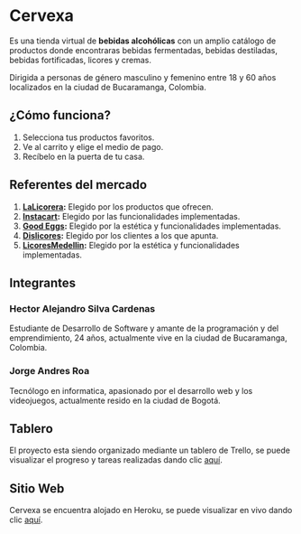 # Cervexa
Es una tienda virtual de **bebidas alcohólicas** con un amplio catálogo de productos donde encontraras bebidas fermentadas, bebidas destiladas, bebidas fortificadas, licores y cremas.

Dirigida a personas de género masculino y femenino entre 18 y 60 años localizados en la ciudad de Bucaramanga, Colombia.

## ¿Cómo funciona?
1. Selecciona tus productos favoritos.
2. Ve al carrito y elige el medio de pago.
3. Recíbelo en la puerta de tu casa.

## Referentes del mercado
1. **[LaLicorera](https://lalicorera.com/):** Elegido por los productos que ofrecen.
2. **[Instacart](https://www.instacart.com/):** Elegido por las funcionalidades implementadas.
3. **[Good Eggs](https://www.goodeggs.com/):** Elegido por la estética y funcionalidades implementadas.
4. **[Dislicores](https://www.dislicores.com/es/licores):** Elegido por los clientes a los que apunta.
5. **[LicoresMedellin](https://www.licoresmedellin.com/):** Elegido por la estética y funcionalidades implementadas.

## Integrantes
### Hector Alejandro Silva Cardenas
Estudiante de Desarrollo de Software y amante de la programación y del emprendimiento, 24 años, actualmente vive en la ciudad de Bucaramanga, Colombia.
### Jorge Andres Roa
Tecnólogo en informatica, apasionado por el desarrollo web y los videojuegos, actualmente resido en la ciudad de Bogotá.

## Tablero
El proyecto esta siendo organizado mediante un tablero de Trello, se puede visualizar el progreso y tareas realizadas dando clic [aquí](https://trello.com/b/IgXmwxws/cervexa).

## Sitio Web
Cervexa se encuentra alojado en Heroku, se puede visualizar en vivo dando clic [aquí](https://cervexa.herokuapp.com/).
